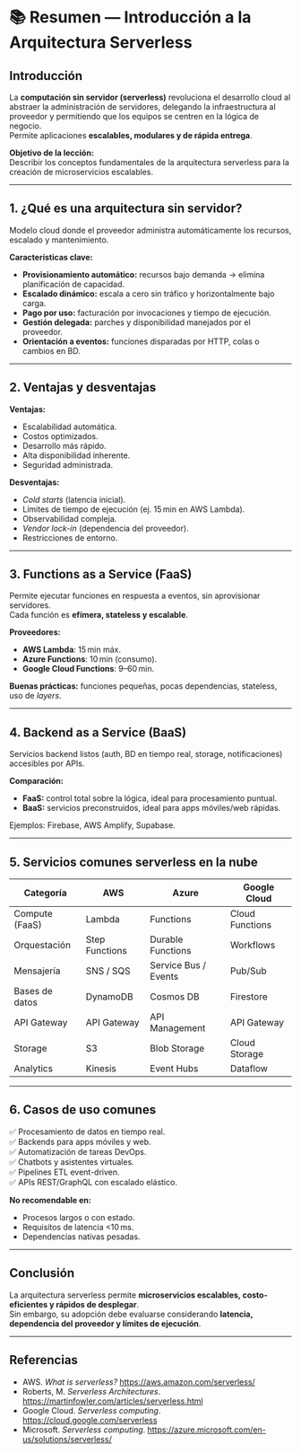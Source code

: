 
# 📚 Resumen — Introducción a la Arquitectura Serverless

## Introducción
La **computación sin servidor (serverless)** revoluciona el desarrollo cloud al abstraer la administración de servidores, delegando la infraestructura al proveedor y permitiendo que los equipos se centren en la lógica de negocio.  
Permite aplicaciones **escalables, modulares y de rápida entrega**.

**Objetivo de la lección:**  
Describir los conceptos fundamentales de la arquitectura serverless para la creación de microservicios escalables.

---

## 1. ¿Qué es una arquitectura sin servidor?
Modelo cloud donde el proveedor administra automáticamente los recursos, escalado y mantenimiento.

**Características clave:**
- **Provisionamiento automático:** recursos bajo demanda → elimina planificación de capacidad.
- **Escalado dinámico:** escala a cero sin tráfico y horizontalmente bajo carga.
- **Pago por uso:** facturación por invocaciones y tiempo de ejecución.
- **Gestión delegada:** parches y disponibilidad manejados por el proveedor.
- **Orientación a eventos:** funciones disparadas por HTTP, colas o cambios en BD.

---

## 2. Ventajas y desventajas

**Ventajas:**
- Escalabilidad automática.  
- Costos optimizados.  
- Desarrollo más rápido.  
- Alta disponibilidad inherente.  
- Seguridad administrada.  

**Desventajas:**
- *Cold starts* (latencia inicial).  
- Límites de tiempo de ejecución (ej. 15 min en AWS Lambda).  
- Observabilidad compleja.  
- *Vendor lock-in* (dependencia del proveedor).  
- Restricciones de entorno.  

---

## 3. Functions as a Service (FaaS)
Permite ejecutar funciones en respuesta a eventos, sin aprovisionar servidores.  
Cada función es **efímera, stateless y escalable**.

**Proveedores:**  
- **AWS Lambda**: 15 min máx.  
- **Azure Functions**: 10 min (consumo).  
- **Google Cloud Functions**: 9–60 min.  

**Buenas prácticas:** funciones pequeñas, pocas dependencias, stateless, uso de *layers*.

---

## 4. Backend as a Service (BaaS)
Servicios backend listos (auth, BD en tiempo real, storage, notificaciones) accesibles por APIs.

**Comparación:**  
- **FaaS:** control total sobre la lógica, ideal para procesamiento puntual.  
- **BaaS:** servicios preconstruidos, ideal para apps móviles/web rápidas.  

Ejemplos: Firebase, AWS Amplify, Supabase.

---

## 5. Servicios comunes serverless en la nube

| Categoría      | AWS            | Azure                | Google Cloud     |
|----------------|----------------|----------------------|------------------|
| Compute (FaaS) | Lambda         | Functions            | Cloud Functions  |
| Orquestación   | Step Functions | Durable Functions    | Workflows        |
| Mensajería     | SNS / SQS      | Service Bus / Events | Pub/Sub          |
| Bases de datos | DynamoDB       | Cosmos DB            | Firestore        |
| API Gateway    | API Gateway    | API Management       | API Gateway      |
| Storage        | S3             | Blob Storage         | Cloud Storage    |
| Analytics      | Kinesis        | Event Hubs           | Dataflow         |

---

## 6. Casos de uso comunes

✅ Procesamiento de datos en tiempo real.  
✅ Backends para apps móviles y web.  
✅ Automatización de tareas DevOps.  
✅ Chatbots y asistentes virtuales.  
✅ Pipelines ETL event-driven.  
✅ APIs REST/GraphQL con escalado elástico.  

**No recomendable en:**  
- Procesos largos o con estado.  
- Requisitos de latencia <10 ms.  
- Dependencias nativas pesadas.  

---

## Conclusión
La arquitectura serverless permite **microservicios escalables, costo-eficientes y rápidos de desplegar**.  
Sin embargo, su adopción debe evaluarse considerando **latencia, dependencia del proveedor y límites de ejecución**.

---

## Referencias
- AWS. *What is serverless?* https://aws.amazon.com/serverless/  
- Roberts, M. *Serverless Architectures*. https://martinfowler.com/articles/serverless.html  
- Google Cloud. *Serverless computing*. https://cloud.google.com/serverless  
- Microsoft. *Serverless computing*. https://azure.microsoft.com/en-us/solutions/serverless/  
